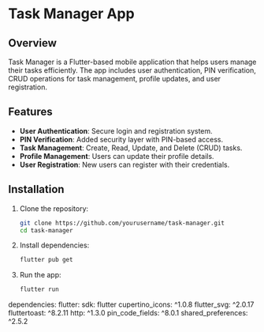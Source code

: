 # Task Manager App

## Overview
Task Manager is a Flutter-based mobile application that helps users manage their tasks efficiently. The app includes user authentication, PIN verification, CRUD operations for task management, profile updates, and user registration.

## Features
- **User Authentication**: Secure login and registration system.
- **PIN Verification**: Added security layer with PIN-based access.
- **Task Management**: Create, Read, Update, and Delete (CRUD) tasks.
- **Profile Management**: Users can update their profile details.
- **User Registration**: New users can register with their credentials.

## Installation
1. Clone the repository:
   ```sh
   git clone https://github.com/yourusername/task-manager.git
   cd task-manager
   ```
2. Install dependencies:
   ```sh
   flutter pub get
   ```
3. Run the app:
   ```sh
   flutter run
   ```

dependencies:
  flutter:
    sdk: flutter
  cupertino_icons: ^1.0.8
  flutter_svg: ^2.0.17
  fluttertoast: ^8.2.11
  http: ^1.3.0
  pin_code_fields: ^8.0.1
  shared_preferences: ^2.5.2


